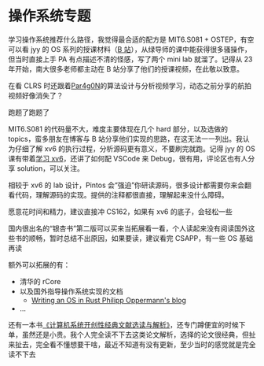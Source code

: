 # 操作系统专题

学习操作系统推荐什么路径，我觉得最合适的配方是 MIT6.S081 + OSTEP，有空可以看 jyy 的 OS 系列的授课材料（[B 站](https://space.bilibili.com/202224425)），从绿导师的课中能获得很多骚操作，但当时直接上手 PA 有点描述不清的怪感，写了两个 mini lab 就溜了。记得从 23 年开始，南大很多老师都主动在 B 站分享了他们的授课视频，在此敬以致意。

在看 CLRS 时还跟着[Par4g0N](https://space.bilibili.com/390606417)的算法设计与分析视频学习，动态之前分享的航拍视频好像消失了？

跑题了跑题了

MIT6.S081 的代码量不大，难度主要体现在几个 hard 部分，以及选做的 topics，蛮多朋友在博客与 B 站分享他们实现的思路，在这无法一一列出。我认为仔细了解 xv6 的执行过程，分析源码更有意义，不要刷完就跑。记得 jyy 的 OS 课有带着[学习 xv6](https://www.bilibili.com/video/BV1DY4y1a7YD)，还讲了如何配 VSCode 来 Debug，很有用，评论区也有人分享 solution，可以关注。

相较于 xv6 的 lab 设计，Pintos 会“强迫”你研读源码，很多设计都需要你来会翻看代码，理解源码的实现。提供的注释都很直接，理解起来没什么障碍。

愿意花时间和精力，建议直接冲 CS162，如果有 xv6 的底子，会轻松一些

国内很出名的“银杏书”第二版可以买来当拓展看一看，个人读起来没有阅读国外这些书的顺畅，暂时总结不出原因，如果要读，建议看完 CSAPP，有一些 OS 基础再读

额外可以拓展的有：

- 清华的 rCore
- 以及国外指导操作系统实现的文档
	- [Writing an OS in Rust Philipp Oppermann's blog](https://os.phil-opp.com/)
- ...

还有一本书[《计算机系统开创性经典文献选读与解析》](https://book.douban.com/subject/36470622/)，还专门蹲便宜的时候下单，虽然还是小贵。我个人完全读不下去这类论文解析，选择的论文很经典，但扯来扯去，完全看不懂想要干啥，最近不知道有没有更新，至少当时的感觉就是完全读不下去

